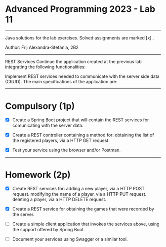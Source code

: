 # Advanced Programming 2023 - Lab 11
___________________________
Java solutions for the lab exercises. Solved assignments are marked [x] .

Author: Frij Alexandra-Stefania, 2B2
_____________________________

REST Services
Continue the application created at the previous lab integrating the following functionalities:

Implement REST services needed to communicate with the server side data (CRUD).
The main specifications of the application are:


------------------------------------

# Compulsory (1p)

- [x]  Create a Spring Boot project that will contain the REST services for comunicating with the server data.
- [x] Create a REST controller containing a method for:
  obtaining the list of the registered players, via a HTTP GET request.
- [x] Test your service using the browser and/or Postman.


--------------------------------

# Homework (2p)


- [x] Create REST services for:
  adding a new player, via a HTTP POST request.
  modifying the name of a player, via a HTTP PUT request.
  deleting a player, via a HTTP DELETE request.
- [x] Create a REST service for obtaining the games that were recorded by the server.
- [ ] Create a simple client application that invokes the services above, using the support offered by Spring Boot.
- [ ] Document your services using Swagger or a similar tool.




